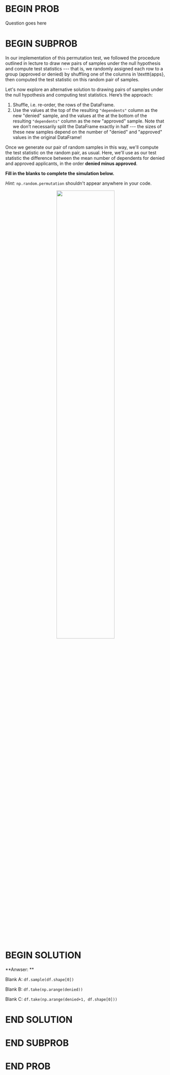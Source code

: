 # BEGIN PROB

Question goes here



# BEGIN SUBPROB

In our implementation of this permutation test, we followed the procedure outlined in lecture to draw new pairs of samples under the null hypothesis and compute test statistics --- that is, we randomly assigned each row to a group (approved or denied) by shuffling one of the columns in \texttt{apps}, then computed the test statistic on this random pair of samples.

Let's now explore an alternative solution to drawing pairs of samples under the null hypothesis and computing test statistics. Here’s the approach:

1. Shuffle, i.e. re-order, the rows of the DataFrame.
2. Use the values at the top of the resulting `"dependents"` column as the new "denied" sample, and the values at the at the bottom of the resulting `"dependents"` column as the new "approved" sample. Note that we don’t necessarily split the DataFrame exactly in half --- the sizes of these new samples depend on the number of "denied" and "approved" values in the original DataFrame!

Once we generate our pair of random samples in this way, we'll compute the test statistic on the random pair, as usual. Here, we'll use as our test statistic the difference between the mean number of dependents for denied and approved applicants, in the order **denied minus approved**.

**Fill in the blanks to complete the simulation below.**

*Hint:* `np.random.permutation` shouldn't appear anywhere in your code.

<center><img src='../assets/images/fa22-final/q4_code.png' width=60%></center>

# BEGIN SOLUTION
**Anwser: **

Blank A: `df.sample(df.shape[0])`

Blank B: `df.take(np.arange(denied))`

Blank C: `df.take(np.arange(denied+1, df.shape[0]))`

# END SOLUTION

# END SUBPROB

# END PROB
